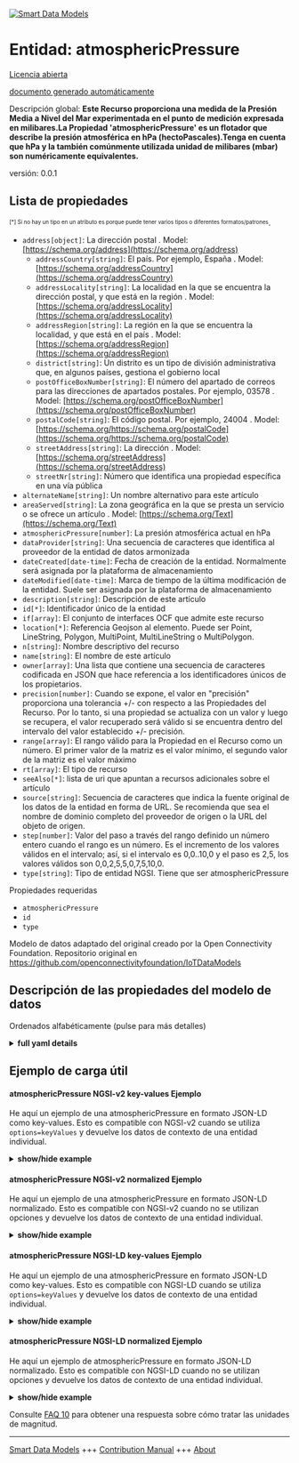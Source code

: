 <!-- 10-Header -->    
[![Smart Data Models](https://smartdatamodels.org/wp-content/uploads/2022/01/SmartDataModels_logo.png "Logo")](https://smartdatamodels.org)    
Entidad: atmosphericPressure    
============================<!-- /10-Header -->    
<!-- 15-License -->    
[Licencia abierta](https://github.com/smart-data-models//dataModel.OCF/blob/master/atmosphericPressure/LICENSE.md)    
[documento generado automáticamente](https://docs.google.com/presentation/d/e/2PACX-1vTs-Ng5dIAwkg91oTTUdt8ua7woBXhPnwavZ0FxgR8BsAI_Ek3C5q97Nd94HS8KhP-r_quD4H0fgyt3/pub?start=false&loop=false&delayms=3000#slide=id.gb715ace035_0_60)    
<!-- /15-License -->    
<!-- 20-Description -->    
Descripción global: **Este Recurso proporciona una medida de la Presión Media a Nivel del Mar experimentada en el punto de medición expresada en milibares.La Propiedad 'atmosphericPressure' es un flotador que describe la presión atmosférica en hPa (hectoPascales).Tenga en cuenta que hPa y la también comúnmente utilizada unidad de milibares (mbar) son numéricamente equivalentes.**    
versión: 0.0.1    
<!-- /20-Description -->    
<!-- 30-PropertiesList -->    
## Lista de propiedades    
<sup><sub>[*] Si no hay un tipo en un atributo es porque puede tener varios tipos o diferentes formatos/patrones</sub></sup>.    
- `address[object]`: La dirección postal  . Model: [https://schema.org/address](https://schema.org/address)	- `addressCountry[string]`: El país. Por ejemplo, España  . Model: [https://schema.org/addressCountry](https://schema.org/addressCountry)    
	- `addressLocality[string]`: La localidad en la que se encuentra la dirección postal, y que está en la región  . Model: [https://schema.org/addressLocality](https://schema.org/addressLocality)    
	- `addressRegion[string]`: La región en la que se encuentra la localidad, y que está en el país  . Model: [https://schema.org/addressRegion](https://schema.org/addressRegion)    
	- `district[string]`: Un distrito es un tipo de división administrativa que, en algunos países, gestiona el gobierno local      
	- `postOfficeBoxNumber[string]`: El número del apartado de correos para las direcciones de apartados postales. Por ejemplo, 03578  . Model: [https://schema.org/postOfficeBoxNumber](https://schema.org/postOfficeBoxNumber)    
	- `postalCode[string]`: El código postal. Por ejemplo, 24004  . Model: [https://schema.org/https://schema.org/postalCode](https://schema.org/https://schema.org/postalCode)    
	- `streetAddress[string]`: La dirección  . Model: [https://schema.org/streetAddress](https://schema.org/streetAddress)    
	- `streetNr[string]`: Número que identifica una propiedad específica en una vía pública      
- `alternateName[string]`: Un nombre alternativo para este artículo  - `areaServed[string]`: La zona geográfica en la que se presta un servicio o se ofrece un artículo  . Model: [https://schema.org/Text](https://schema.org/Text)- `atmosphericPressure[number]`: La presión atmosférica actual en hPa  - `dataProvider[string]`: Una secuencia de caracteres que identifica al proveedor de la entidad de datos armonizada  - `dateCreated[date-time]`: Fecha de creación de la entidad. Normalmente será asignada por la plataforma de almacenamiento  - `dateModified[date-time]`: Marca de tiempo de la última modificación de la entidad. Suele ser asignada por la plataforma de almacenamiento  - `description[string]`: Descripción de este artículo  - `id[*]`: Identificador único de la entidad  - `if[array]`: El conjunto de interfaces OCF que admite este recurso  - `location[*]`: Referencia Geojson al elemento. Puede ser Point, LineString, Polygon, MultiPoint, MultiLineString o MultiPolygon.  - `n[string]`: Nombre descriptivo del recurso  - `name[string]`: El nombre de este artículo  - `owner[array]`: Una lista que contiene una secuencia de caracteres codificada en JSON que hace referencia a los identificadores únicos de los propietarios.  - `precision[number]`: Cuando se expone, el valor en "precisión" proporciona una tolerancia +/- con respecto a las Propiedades del Recurso. Por lo tanto, si una propiedad se actualiza con un valor y luego se recupera, el valor recuperado será válido si se encuentra dentro del intervalo del valor establecido +/- precisión.  - `range[array]`: El rango válido para la Propiedad en el Recurso como un número. El primer valor de la matriz es el valor mínimo, el segundo valor de la matriz es el valor máximo  - `rt[array]`: El tipo de recurso  - `seeAlso[*]`: lista de uri que apuntan a recursos adicionales sobre el artículo  - `source[string]`: Secuencia de caracteres que indica la fuente original de los datos de la entidad en forma de URL. Se recomienda que sea el nombre de dominio completo del proveedor de origen o la URL del objeto de origen.  - `step[number]`: Valor del paso a través del rango definido un número entero cuando el rango es un número.  Es el incremento de los valores válidos en el intervalo; así, si el intervalo es 0,0..10,0 y el paso es 2,5, los valores válidos son 0,0,2,5,5,0,7,5,10,0.  - `type[string]`: Tipo de entidad NGSI. Tiene que ser atmosphericPressure  <!-- /30-PropertiesList -->    
<!-- 35-RequiredProperties -->    
Propiedades requeridas    
- `atmosphericPressure`  - `id`  - `type`  <!-- /35-RequiredProperties -->    
<!-- 40-RequiredProperties -->    
Modelo de datos adaptado del original creado por la Open Connectivity Foundation. Repositorio original en https://github.com/openconnectivityfoundation/IoTDataModels    
<!-- /40-RequiredProperties -->    
<!-- 50-DataModelHeader -->    
## Descripción de las propiedades del modelo de datos    
Ordenados alfabéticamente (pulse para más detalles)    
<!-- /50-DataModelHeader -->    
<!-- 60-ModelYaml -->    
<details><summary><strong>full yaml details</strong></summary>      
```yaml    
atmosphericPressure:      
  description: This Resource provides a measurement of Mean Sea Level Pressure experienced at the measuring point expressed in millibars.The Property 'atmosphericPressure' is a float which describes the atmospheric pressure in hPa (hectoPascals).Note that hPa and the also commonly used unit of millibars (mbar) are numerically equivalent.      
  properties:      
    address:      
      description: The mailing address      
      properties:      
        addressCountry:      
          description: 'The country. For example, Spain'      
          type: string      
          x-ngsi:      
            model: https://schema.org/addressCountry      
            type: Property      
        addressLocality:      
          description: 'The locality in which the street address is, and which is in the region'      
          type: string      
          x-ngsi:      
            model: https://schema.org/addressLocality      
            type: Property      
        addressRegion:      
          description: 'The region in which the locality is, and which is in the country'      
          type: string      
          x-ngsi:      
            model: https://schema.org/addressRegion      
            type: Property      
        district:      
          description: 'A district is a type of administrative division that, in some countries, is managed by the local government'      
          type: string      
          x-ngsi:      
            type: Property      
        postOfficeBoxNumber:      
          description: 'The post office box number for PO box addresses. For example, 03578'      
          type: string      
          x-ngsi:      
            model: https://schema.org/postOfficeBoxNumber      
            type: Property      
        postalCode:      
          description: 'The postal code. For example, 24004'      
          type: string      
          x-ngsi:      
            model: https://schema.org/https://schema.org/postalCode      
            type: Property      
        streetAddress:      
          description: The street address      
          type: string      
          x-ngsi:      
            model: https://schema.org/streetAddress      
            type: Property      
        streetNr:      
          description: Number identifying a specific property on a public street      
          type: string      
          x-ngsi:      
            type: Property      
      type: object      
      x-ngsi:      
        model: https://schema.org/address      
        type: Property      
    alternateName:      
      description: An alternative name for this item      
      type: string      
      x-ngsi:      
        type: Property      
    areaServed:      
      description: The geographic area where a service or offered item is provided      
      type: string      
      x-ngsi:      
        model: https://schema.org/Text      
        type: Property      
    atmosphericPressure:      
      description: The current atmospheric pressure in hPa      
      readOnly: true      
      type: number      
      x-ngsi:      
        type: Property      
    dataProvider:      
      description: A sequence of characters identifying the provider of the harmonised data entity      
      type: string      
      x-ngsi:      
        type: Property      
    dateCreated:      
      description: Entity creation timestamp. This will usually be allocated by the storage platform      
      format: date-time      
      type: string      
      x-ngsi:      
        type: Property      
    dateModified:      
      description: Timestamp of the last modification of the entity. This will usually be allocated by the storage platform      
      format: date-time      
      type: string      
      x-ngsi:      
        type: Property      
    description:      
      description: A description of this item      
      type: string      
      x-ngsi:      
        type: Property      
    id:      
      anyOf:      
        - description: Identifier format of any NGSI entity      
          maxLength: 256      
          minLength: 1      
          pattern: ^[\w\-\.\{\}\$\+\*\[\]`|~^@!,:\\]+$      
          type: string      
          x-ngsi:      
            type: Property      
        - description: Identifier format of any NGSI entity      
          format: uri      
          type: string      
          x-ngsi:      
            type: Property      
      description: Unique identifier of the entity      
      x-ngsi:      
        type: Property      
    if:      
      description: The OCF Interface set supported by this Resource      
      items:      
        enum:      
          - oic.if.s      
          - oic.if.baseline      
        type: string      
      minItems: 2      
      readOnly: true      
      type: array      
      uniqueItems: true      
      x-ngsi:      
        type: Property      
    location:      
      description: 'Geojson reference to the item. It can be Point, LineString, Polygon, MultiPoint, MultiLineString or MultiPolygon'      
      oneOf:      
        - description: Geojson reference to the item. Point      
          properties:      
            bbox:      
              items:      
                type: number      
              minItems: 4      
              type: array      
            coordinates:      
              items:      
                type: number      
              minItems: 2      
              type: array      
            type:      
              enum:      
                - Point      
              type: string      
          required:      
            - type      
            - coordinates      
          title: GeoJSON Point      
          type: object      
          x-ngsi:      
            type: GeoProperty      
        - description: Geojson reference to the item. LineString      
          properties:      
            bbox:      
              items:      
                type: number      
              minItems: 4      
              type: array      
            coordinates:      
              items:      
                items:      
                  type: number      
                minItems: 2      
                type: array      
              minItems: 2      
              type: array      
            type:      
              enum:      
                - LineString      
              type: string      
          required:      
            - type      
            - coordinates      
          title: GeoJSON LineString      
          type: object      
          x-ngsi:      
            type: GeoProperty      
        - description: Geojson reference to the item. Polygon      
          properties:      
            bbox:      
              items:      
                type: number      
              minItems: 4      
              type: array      
            coordinates:      
              items:      
                items:      
                  items:      
                    type: number      
                  minItems: 2      
                  type: array      
                minItems: 4      
                type: array      
              type: array      
            type:      
              enum:      
                - Polygon      
              type: string      
          required:      
            - type      
            - coordinates      
          title: GeoJSON Polygon      
          type: object      
          x-ngsi:      
            type: GeoProperty      
        - description: Geojson reference to the item. MultiPoint      
          properties:      
            bbox:      
              items:      
                type: number      
              minItems: 4      
              type: array      
            coordinates:      
              items:      
                items:      
                  type: number      
                minItems: 2      
                type: array      
              type: array      
            type:      
              enum:      
                - MultiPoint      
              type: string      
          required:      
            - type      
            - coordinates      
          title: GeoJSON MultiPoint      
          type: object      
          x-ngsi:      
            type: GeoProperty      
        - description: Geojson reference to the item. MultiLineString      
          properties:      
            bbox:      
              items:      
                type: number      
              minItems: 4      
              type: array      
            coordinates:      
              items:      
                items:      
                  items:      
                    type: number      
                  minItems: 2      
                  type: array      
                minItems: 2      
                type: array      
              type: array      
            type:      
              enum:      
                - MultiLineString      
              type: string      
          required:      
            - type      
            - coordinates      
          title: GeoJSON MultiLineString      
          type: object      
          x-ngsi:      
            type: GeoProperty      
        - description: Geojson reference to the item. MultiLineString      
          properties:      
            bbox:      
              items:      
                type: number      
              minItems: 4      
              type: array      
            coordinates:      
              items:      
                items:      
                  items:      
                    items:      
                      type: number      
                    minItems: 2      
                    type: array      
                  minItems: 4      
                  type: array      
                type: array      
              type: array      
            type:      
              enum:      
                - MultiPolygon      
              type: string      
          required:      
            - type      
            - coordinates      
          title: GeoJSON MultiPolygon      
          type: object      
          x-ngsi:      
            type: GeoProperty      
      x-ngsi:      
        type: GeoProperty      
    n:      
      description: Friendly name of the Resource      
      maxLength: 64      
      readOnly: true      
      type: string      
      x-ngsi:      
        type: Property      
    name:      
      description: The name of this item      
      type: string      
      x-ngsi:      
        type: Property      
    owner:      
      description: A List containing a JSON encoded sequence of characters referencing the unique Ids of the owner(s)      
      items:      
        anyOf:      
          - description: Identifier format of any NGSI entity      
            maxLength: 256      
            minLength: 1      
            pattern: ^[\w\-\.\{\}\$\+\*\[\]`|~^@!,:\\]+$      
            type: string      
            x-ngsi:      
              type: Property      
          - description: Identifier format of any NGSI entity      
            format: uri      
            type: string      
            x-ngsi:      
              type: Property      
        description: Unique identifier of the entity      
        x-ngsi:      
          type: Property      
      type: array      
      x-ngsi:      
        type: Property      
    precision:      
      description: 'When exposed the value in ''precision'' provides a +/- tolerance against the Properties in the Resource. Thus if a Property is UPDATED to a value and that Property then RETRIEVED, the RETRIEVED value is valid if in the range of the set value +/- precision'      
      readOnly: true      
      type: number      
      x-ngsi:      
        type: Property      
    range:      
      description: 'The valid range for the Property in the Resource as a number. The first value in the array is the minimum value, the second value in the array is the maximum value'      
      items:      
        type: number      
      maxItems: 2      
      minItems: 2      
      readOnly: true      
      type: array      
      x-ngsi:      
        type: Property      
    rt:      
      description: The Resource Type      
      items:      
        enum:      
          - oic.r.sensor.atmosphericpressure      
        maxLength: 64      
        type: string      
      minItems: 1      
      readOnly: true      
      type: array      
      uniqueItems: true      
      x-ngsi:      
        type: Property      
    seeAlso:      
      description: list of uri pointing to additional resources about the item      
      oneOf:      
        - items:      
            format: uri      
            type: string      
          minItems: 1      
          type: array      
        - format: uri      
          type: string      
      x-ngsi:      
        type: Property      
    source:      
      description: 'A sequence of characters giving the original source of the entity data as a URL. Recommended to be the fully qualified domain name of the source provider, or the URL to the source object'      
      type: string      
      x-ngsi:      
        type: Property      
    step:      
      description: 'Step value across the defined range an integer when the range is a number.  This is the increment for valid values across the range; so if range is 0.0..10.0 and step is 2.5 then valid values are 0.0,2.5,5.0,7.5,10.0'      
      readOnly: true      
      type: number      
      x-ngsi:      
        type: Property      
    type:      
      description: NGSI entity type. It has to be atmosphericPressure      
      enum:      
        - atmosphericPressure      
      type: string      
      x-ngsi:      
        type: Property      
  required:      
    - atmosphericPressure      
    - id      
    - type      
  type: object      
  x-derived-from: https://raw.githubusercontent.com/openconnectivityfoundation/IoTDataModels/master/AtmosphericPressureResURI.swagger.json      
  x-disclaimer: 'Redistribution and use in source and binary forms, with or without modification, are permitted  provided that the license conditions are met. Copyleft (c) 2022 Contributors to Smart Data Models Program'      
  x-license-url: https://github.com/smart-data-models/dataModel.OCF/blob/master/atmosphericPressure/LICENSE.md      
  x-model-schema: https://smart-data-models.github.io/dataModel.OCF/atmosphericPressure/schema.json      
  x-model-tags: OCF      
  x-version: 0.0.1      
```    
</details>      
<!-- /60-ModelYaml -->    
<!-- 70-MiddleNotes -->    
<!-- /70-MiddleNotes -->    
<!-- 80-Examples -->    
## Ejemplo de carga útil    
#### atmosphericPressure NGSI-v2 key-values Ejemplo    
He aquí un ejemplo de una atmosphericPressure en formato JSON-LD como key-values. Esto es compatible con NGSI-v2 cuando se utiliza `options=keyValues` y devuelve los datos de contexto de una entidad individual.    
<details><summary><strong>show/hide example</strong></summary>      
```json  
{  
  "id": "urn:ngsi-ld:atmosphericPressure:id:HZZV:82467762",  
  "dateCreated": "1997-08-06T08:52:44Z",  
  "dateModified": "1996-11-11T23:42:34Z",  
  "source": "Strategy some state thus most pretty. Dog crime bag wrong during. Action feeling see they mission science success position.",  
  "name": "West sell meet artist window within bring protect. Such team contain. Fill support suddenly who.",  
  "alternateName": "Artist wind realize. Matter ahead close general. Through likely some continue lead.",  
  "description": "Wall she enough step theory. Good arriv",  
  "dataProvider": "Through join discussion near admit must other. Attack yard on figure either. Of begin international some.",  
  "owner": [  
    "urn:ngsi-ld:atmosphericPressure:items:AKQX:40798143",  
    "urn:ngsi-ld:atmosphericPressure:items:IICX:50031645"  
  ],  
  "seeAlso": [  
    "urn:ngsi-ld:atmosphericPressure:items:AERV:66370194"  
  ],  
  "location": {  
    "type": "Point",  
    "coordinates": [  
      -85.9629705,  
      -58.365214  
    ]  
  },  
  "address": {  
    "streetAddress": "Along chair evidence early. Effect marriage ch",  
    "addressLocality": "Sam",  
    "addressRegion": "Thank sit agree manager PM customer. Evidence exist thus office individual one collection base.",  
    "addressCountry": "Fact mention hundred property choose involve small. Term throw then whether home compare. Store assume art long fast table. Yet help pretty campaign.",  
    "postalCode": "Agree exactly far coach. Teacher include really positive long game pla",  
    "postOfficeBoxNumber": "Former lose part model reflect apply final all. Task yes rise teach reason history hard.",  
    "streetNr": "In could mean well. Democratic media place far let ",  
    "district": "Federal name for baby senior. Perform authority black financial allow care direction "  
  },  
  "areaServed": "Throw whose will whose never stop development agreement.",  
  "rt": [  
    "oic.r.sensor.atmosphericpressure"  
  ],  
  "atmosphericPressure": 706.0,  
  "n": "Care avoid inside account protect spend couple. Read",  
  "precision": 370.9,  
  "range": [  
    767.4,  
    71.3  
  ],  
  "step": 371.2,  
  "if": [  
    "oic.if.baseline",  
    "oic.if.s"  
  ],  
  "type": "atmosphericPressure"  
}  
```  
</details>    
#### atmosphericPressure NGSI-v2 normalized Ejemplo    
He aquí un ejemplo de una atmosphericPressure en formato JSON-LD normalizado. Esto es compatible con NGSI-v2 cuando no se utilizan opciones y devuelve los datos de contexto de una entidad individual.    
<details><summary><strong>show/hide example</strong></summary>      
```json  
{  
  "id": "urn:ngsi-ld:atmosphericPressure:id:HZZV:82467762",  
  "dateCreated": {  
    "type": "DateTime",  
    "value": "1997-08-06T08:52:44Z"  
  },  
  "dateModified": {  
    "type": "DateTime",  
    "value": "1996-11-11T23:42:34Z"  
  },  
  "source": {  
    "type": "Text",  
    "value": "Strategy some state thus most pretty. Dog crime bag wrong during. Action feeling see they mission science success position."  
  },  
  "name": {  
    "type": "Text",  
    "value": "West sell meet artist window within bring protect. Such team contain. Fill support suddenly who."  
  },  
  "alternateName": {  
    "type": "Text",  
    "value": "Artist wind realize. Matter ahead close general. Through likely some continue lead."  
  },  
  "description": {  
    "type": "Text",  
    "value": "Wall she enough step theory. Good arriv"  
  },  
  "dataProvider": {  
    "type": "Text",  
    "value": "Through join discussion near admit must other. Attack yard on figure either. Of begin international some."  
  },  
  "owner": {  
    "type": "StructuredValue",  
    "value": [  
      "urn:ngsi-ld:atmosphericPressure:items:AKQX:40798143",  
      "urn:ngsi-ld:atmosphericPressure:items:IICX:50031645"  
    ]  
  },  
  "seeAlso": {  
    "type": "StructuredValue",  
    "value": [  
      "urn:ngsi-ld:atmosphericPressure:items:AERV:66370194"  
    ]  
  },  
  "location": {  
    "type": "geo:json",  
    "value": {  
      "type": "Point",  
      "coordinates": [  
        -85.9629705,  
        -58.365214  
      ]  
    }  
  },  
  "address": {  
    "type": "StructuredValue",  
    "value": {  
      "streetAddress": "Along chair evidence early. Effect marriage ch",  
      "addressLocality": "Sam",  
      "addressRegion": "Thank sit agree manager PM customer. Evidence exist thus office individual one collection base.",  
      "addressCountry": "Fact mention hundred property choose involve small. Term throw then whether home compare. Store assume art long fast table. Yet help pretty campaign.",  
      "postalCode": "Agree exactly far coach. Teacher include really positive long game pla",  
      "postOfficeBoxNumber": "Former lose part model reflect apply final all. Task yes rise teach reason history hard.",  
      "streetNr": "In could mean well. Democratic media place far let ",  
      "district": "Federal name for baby senior. Perform authority black financial allow care direction "  
    }  
  },  
  "areaServed": {  
    "type": "Text",  
    "value": "Throw whose will whose never stop development agreement."  
  },  
  "rt": {  
    "type": "StructuredValue",  
    "value": [  
      "oic.r.sensor.atmosphericpressure"  
    ]  
  },  
  "atmosphericPressure": {  
    "type": "Number",  
    "value": 706.0  
  },  
  "n": {  
    "type": "Text",  
    "value": "Care avoid inside account protect spend couple. Read"  
  },  
  "precision": {  
    "type": "Number",  
    "value": 370.9  
  },  
  "range": {  
    "type": "StructuredValue",  
    "value": [  
      767.4,  
      71.3  
    ]  
  },  
  "step": {  
    "type": "Number",  
    "value": 371.2  
  },  
  "if": {  
    "type": "StructuredValue",  
    "value": [  
      "oic.if.baseline",  
      "oic.if.s"  
    ]  
  },  
  "type": "atmosphericPressure"  
}  
```  
</details>    
#### atmosphericPressure NGSI-LD key-values Ejemplo    
He aquí un ejemplo de una atmosphericPressure en formato JSON-LD como key-values. Esto es compatible con NGSI-LD cuando se utiliza `options=keyValues` y devuelve los datos de contexto de una entidad individual.    
<details><summary><strong>show/hide example</strong></summary>      
```json  
{  
  "id": "urn:ngsi-ld:atmosphericPressure:id:HZZV:82467762",  
  "dateCreated": "1997-08-06T08:52:44Z",  
  "dateModified": "1996-11-11T23:42:34Z",  
  "source": "Strategy some state thus most pretty. Dog crime bag wrong during. Action feeling see they mission science success position.",  
  "name": "West sell meet artist window within bring protect. Such team contain. Fill support suddenly who.",  
  "alternateName": "Artist wind realize. Matter ahead close general. Through likely some continue lead.",  
  "description": "Wall she enough step theory. Good arriv",  
  "dataProvider": "Through join discussion near admit must other. Attack yard on figure either. Of begin international some.",  
  "owner": [  
    "urn:ngsi-ld:atmosphericPressure:items:AKQX:40798143",  
    "urn:ngsi-ld:atmosphericPressure:items:IICX:50031645"  
  ],  
  "seeAlso": [  
    "urn:ngsi-ld:atmosphericPressure:items:AERV:66370194"  
  ],  
  "location": {  
    "type": "Point",  
    "coordinates": [  
      -85.9629705,  
      -58.365214  
    ]  
  },  
  "address": {  
    "streetAddress": "Along chair evidence early. Effect marriage ch",  
    "addressLocality": "Sam",  
    "addressRegion": "Thank sit agree manager PM customer. Evidence exist thus office individual one collection base.",  
    "addressCountry": "Fact mention hundred property choose involve small. Term throw then whether home compare. Store assume art long fast table. Yet help pretty campaign.",  
    "postalCode": "Agree exactly far coach. Teacher include really positive long game pla",  
    "postOfficeBoxNumber": "Former lose part model reflect apply final all. Task yes rise teach reason history hard.",  
    "streetNr": "In could mean well. Democratic media place far let ",  
    "district": "Federal name for baby senior. Perform authority black financial allow care direction "  
  },  
  "areaServed": "Throw whose will whose never stop development agreement.",  
  "rt": [  
    "oic.r.sensor.atmosphericpressure"  
  ],  
  "atmosphericPressure": 706.0,  
  "n": "Care avoid inside account protect spend couple. Read",  
  "precision": 370.9,  
  "range": [  
    767.4,  
    71.3  
  ],  
  "step": 371.2,  
  "if": [  
    "oic.if.baseline",  
    "oic.if.s"  
  ],  
  "type": "atmosphericPressure",  
  "@context": [  
    "https://smartdatamodels.org/context.jsonld"  
  ]  
}  
```  
</details>    
#### atmosphericPressure NGSI-LD normalized Ejemplo    
He aquí un ejemplo de atmosphericPressure en formato JSON-LD normalizado. Esto es compatible con NGSI-LD cuando no se utilizan opciones y devuelve los datos de contexto de una entidad individual.    
<details><summary><strong>show/hide example</strong></summary>      
```json  
{  
    "id": "urn:ngsi-ld:atmosphericPressure:id:HZZV:82467762",  
    "dateCreated": {  
        "type": "Property",  
        "value": {  
            "@type": "DateTime",  
            "@value": "1997-08-06T08:52:44Z"  
        }  
    },  
    "dateModified": {  
        "type": "Property",  
        "value": {  
            "@type": "DateTime",  
            "@value": "1996-11-11T23:42:34Z"  
        }  
    },  
    "source": {  
        "type": "Property",  
        "value": "Strategy some state thus most pretty. Dog crime bag wrong during. Action feeling see they mission science success position."  
    },  
    "name": {  
        "type": "Property",  
        "value": "West sell meet artist window within bring protect. Such team contain. Fill support suddenly who."  
    },  
    "alternateName": {  
        "type": "Property",  
        "value": "Artist wind realize. Matter ahead close general. Through likely some continue lead."  
    },  
    "description": {  
        "type": "Property",  
        "value": "Wall she enough step theory. Good arriv"  
    },  
    "dataProvider": {  
        "type": "Property",  
        "value": "Through join discussion near admit must other. Attack yard on figure either. Of begin international some."  
    },  
    "owner": {  
        "type": "Property",  
        "value": [  
            "urn:ngsi-ld:atmosphericPressure:items:AKQX:40798143",  
            "urn:ngsi-ld:atmosphericPressure:items:IICX:50031645"  
        ]  
    },  
    "seeAlso": {  
        "type": "Property",  
        "value": [  
            "urn:ngsi-ld:atmosphericPressure:items:AERV:66370194"  
        ]  
    },  
    "location": {  
        "type": "GeoProperty",  
        "value": {  
            "type": "Point",  
            "coordinates": [  
                -85.9629705,  
                -58.365214  
            ]  
        }  
    },  
    "address": {  
        "type": "Property",  
        "value": {  
            "streetAddress": "Along chair evidence early. Effect marriage ch",  
            "addressLocality": "Sam",  
            "addressRegion": "Thank sit agree manager PM customer. Evidence exist thus office individual one collection base.",  
            "addressCountry": "Fact mention hundred property choose involve small. Term throw then whether home compare. Store assume art long fast table. Yet help pretty campaign.",  
            "postalCode": "Agree exactly far coach. Teacher include really positive long game pla",  
            "postOfficeBoxNumber": "Former lose part model reflect apply final all. Task yes rise teach reason history hard.",  
            "streetNr": "In could mean well. Democratic media place far let ",  
            "district": "Federal name for baby senior. Perform authority black financial allow care direction "  
        }  
    },  
    "areaServed": {  
        "type": "Property",  
        "value": "Throw whose will whose never stop development agreement."  
    },  
    "rt": {  
        "type": "Property",  
        "value": [  
            "oic.r.sensor.atmosphericpressure"  
        ]  
    },  
    "atmosphericPressure": {  
        "type": "Property",  
        "value": 706.0  
    },  
    "n": {  
        "type": "Property",  
        "value": "Care avoid inside account protect spend couple. Read"  
    },  
    "precision": {  
        "type": "Property",  
        "value": 370.9  
    },  
    "range": {  
        "type": "Property",  
        "value": [  
            767.4,  
            71.3  
        ]  
    },  
    "step": {  
        "type": "Property",  
        "value": 371.2  
    },  
    "if": {  
        "type": "Property",  
        "value": [  
            "oic.if.baseline",  
            "oic.if.s"  
        ]  
    },  
    "type": "atmosphericPressure",  
    "@context": [  
        "https://smartdatamodels.org/context.jsonld"  
    ]  
}  
```  
</details><!-- /80-Examples -->    
<!-- 90-FooterNotes -->    
<!-- /90-FooterNotes -->    
<!-- 95-Units -->    
Consulte [FAQ 10](https://smartdatamodels.org/index.php/faqs/) para obtener una respuesta sobre cómo tratar las unidades de magnitud.    
<!-- /95-Units -->    
<!-- 97-LastFooter -->    
---    
[Smart Data Models](https://smartdatamodels.org) +++ [Contribution Manual](https://bit.ly/contribution_manual) +++ [About](https://bit.ly/Introduction_SDM)<!-- /97-LastFooter -->    
